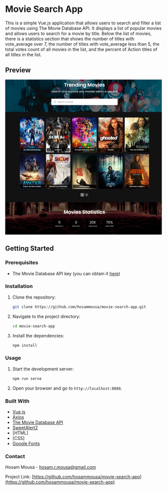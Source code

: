 # Movie Search App

This is a simple Vue.js application that allows users to search and filter a list of movies using The Movie Database API. It displays a list of popular movies and allows users to search for a movie by title. Below the list of movies, there is a statistics section that shows the number of titles with vote_average over 7, the number of titles with vote_average less than 5, the total votes count of all movies in the list, and the percent of Action titles of all titles in the list.

## Preview

![Movie Search App Preview](./Preview.png)

## Getting Started

### Prerequisites

- The Movie Database API key (you can obtain it [here](https://www.themoviedb.org/settings/api))

### Installation

1. Clone the repository:

   ```sh
   git clone https://github.com/hosammousa/movie-search-app.git
   ```

2. Navigate to the project directory:

   ```sh
   cd movie-search-app
   ```

3. Install the dependencies:

   ```sh
   npm install
   ```

### Usage

1. Start the development server:

   ```sh
   npm run serve
   ```

2. Open your browser and go to `http://localhost:8080`.

### Built With

- [Vue.js](https://vuejs.org/guide/introduction.html)
- [Axios](https://axios-http.com/)
- [The Movie Database API](https://developers.themoviedb.org/3/getting-started/introduction)
- [SweetAlert2](https://sweetalert2.github.io/)
- [HTML]
- [CSS]
- [Google Fonts](https://fonts.googleapis.com/css2?family=Poppins:wght@400;500;600&display=swap)

### Contact

Hosam Mousa - [hosam.r.mousa@gmail.com](mailto:hosam.r.mousa@gmail.com)

Project Link: [https://github.com/hosammousa/movie-search-app](https://github.com/hosammousa/movie-search-app)
